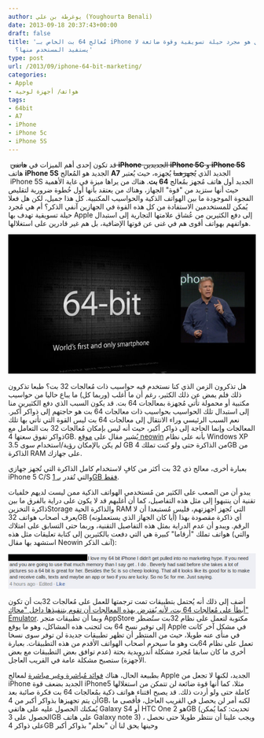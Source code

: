 ```yaml
---
author: يوغرطة بن علي (Youghourta Benali)
date: 2013-09-18 20:37:43+00:00
draft: false
title: 'مُعالج 64 بت الخاص بـ iPhone الجديد: هل هو مجرد حيلة تسويقية وقوة ضائعة لا
  يستفيد المستخدم منها؟'
type: post
url: /2013/09/iphone-64-bit-marketing/
categories:
- Apple
- هواتف/ أجهزة لوحية
tags:
- 64bit
- A7
- iPhone
- iPhone 5c
- iPhone 5S
---
```


 قد تكون إحدى أهم الميزات في <del>هاتفي **iPhone** الجديدين **iPhone 5C** و **iPhone 5S**</del>  هاتف **iPhone 5S** الجديد هو المُعالج **A7** الجديد الذي <del>يُجهزهما</del> يُجهزه، حيث يُعتبر  iPhone 5S الجديد أول هاتف مُجهز بمُعالج **64 بت**. هناك من يراها ميزة في غاية الأهمية حيث أنها ستزيد من "قوة" الجهاز، وهناك من يعتقد بأنها أول خُطوة ضرورية لتقليص الفجوة الموجودة ما بين الهواتف الذكية والحواسيب المكتبية. كل هذا جميل، لكن هل فعلا يُمكن للمستخدمين الاستفادة من كل هذه القوة في الجهازين آنفي الذكر؟ أم هي مُجرد حيلة تسويقية تهدف بها Apple إلى دفع الكثيرين من عُشاق علامتها التجارية إلى استبدال هواتفهم بهواتف أقوى هم في غنى عن قوتها الإضافية، بل هم غير قادرين على استغلالها.




[![iphone-5s-64-bit](iphone-5s-64-bit.jpg)
](iphone-5s-64-bit.jpg)




هل تذكرون الزمن الذي كنا نستخدم فيه حواسيب ذات مُعالجات 32 بت؟ طبعا تذكرون ذلك فلم يمض عن ذلك الكثير، رغم أن ما أغلب (وربما كل) ما يباع حاليا من حواسيب مكتبية أو محمولة تأتي مُجهزة بمعالجات 64 بت. قد يكون السبب الذي دفع الكثيرين منا إلى استبدال تلك الحواسيب بحواسيب ذات معالجات 64 بت هو حاجتهم إلى ذواكر أكبر. نعم السبب الرئيسي وراء الانتقال إلى معالجات 64 بت ليس القوة التي تأتي بها تلك المعالجات وإنما الحاجة إلى ذواكر أكبر، حيث أنه ليس بإمكان مُعالجات 32 بت التعامل مع ذواكر تفوق سعتها 4GB. يُشير مقال على [موقع ](http://www.neowin.net/news/editorial-iphones-64-bit-architecture-is-pure-marketing-fluff)[neowin](http://www.neowin.net/news/editorial-iphones-64-bit-architecture-is-pure-marketing-fluff) بأنه على نظام Windows XP لم يكن بالإمكان رؤية/استخدام سوى 3.5 GB من الذاكرة حتى ولو كنت تملك 4GB من الذاكرة RAM على جهازك.




بعبارة أخرى، معالج ذي 32 بت أكثر من كافٍ لاستخدام كامل الذاكرة التي تُجهز جهازي iPhone 5 C/S والتي تُقدر [بـ ](http://www.digitaltrends.com/mobile/iphone-5s-vs-galaxy-s4-vs-htc-one/)[1GB فقط](http://www.digitaltrends.com/mobile/iphone-5s-vs-galaxy-s4-vs-htc-one/).




يبدو أن من الصعب على الكثير من مُستخدمي الهواتف الذكية ممن ليست لديهم خلفيات تقنية أن ينتبهوا إلى مثل هذه التفاصيل، كما أن أغلبهم قد لا يكون على دراية بالفرق ما بين ذاكرة التخزينStorage والذاكرة الحية RAM التي تُجهز أجهزتهم، فليس مُستبعدا أن لا يعرف أصحاب هواتف 32GB (أيا كان الجهاز الذي يستعملونه) أي ذاكرة مقصودة بهذا الرقم. ويبدو أن عدم الدراية بمثل هذه التفاصيل التقنية، وربما حتى التسابق على امتلاك هواتف تملك "أرقاما" كبيرة هي التي دفعت بالكثيرين إلى كتابة تعليقات مثل هذه (والتي استشهد بها مقال Neowin آنف الذكر):




[![facebook-5s-info](facebook-5s-info.jpg)
](facebook-5s-info.jpg)




أضف إلى ذلك أنه يُحتمل بتطبيقات تمت ترجمتها للعمل على مُعالجات 32بت أن تكون [أبطأ على مُعالجات ](http://www.viva64.com/en/l/0002/)[64 بت، لأنه يُفترض بهذه المعالجات أن تقوم بتنفيذها داخل ](http://www.viva64.com/en/l/0002/)["محاكٍ](http://www.viva64.com/en/l/0002/)[" Emulator](http://www.viva64.com/en/l/0002/). وبما أن تطبيقات متجر AppStore مكتوبة لتعمل على نظام 32بت ستُضطر إلى توفير نسخ 64 بت لتجنب هذه المشاكل، وهو ما يوقع Apple في مشكل آخر كانت في منأى عنه طويلا، حيث من المنتظر أن تظهر تطبيقات جديدة لن توفر سوى نسخا تعمل على نظام 64بت وهو ما سيحرم أصحاب الهواتف الأقدم من هذه التطبيقات. بعبارة أخرى ما كان سابقا مُجرد مشكلة أندرويدية بحتة (عدم توافق بعض التطبيقات مع بعض الأجهزة) ستصبح مشكلة عامة في القريب العاجل.




بطبيعة الحال، هناك [فوائد مُباشرة وغير مباشرة](http://www.theguardian.com/technology/2013/sep/18/iphone-5s-apple-a7-chip-64-bit-explained) لمعالج Apple الجديد، لكنها لا تجعل من iPhone الجديد بضعف قوة iPhone5 مثلا، كما أنها قوة ضائعة لن تتمكن من استغلالها كاملة حتى ولو أردت ذلك. قد يصبح اقتناء هواتف ذكية بمُعالجات 64 بت فكرة صائبة بعد أن يتم تجهيزها بذواكر أكبر من 4GB، لكنه أمر لن يحصل في القريب العاجل، فأقصى ما يُمكنك الحصول عليه على هاتفي Galaxy S4 أو HTC One هو 2GB (تحديث: كما يُمكن الحصول على 3GB على هاتف Galaxy note 3) ، ويجب علينا أن ننتظر طويلا حتى نحصل على ذواكر 4GB وحينها يحق لنا أن "نحلم" بذواكر أكبر
